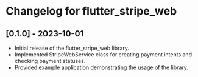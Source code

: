 # Changelog for flutter_stripe_web

## [0.1.0] - 2023-10-01
- Initial release of the flutter_stripe_web library.
- Implemented StripeWebService class for creating payment intents and checking payment statuses.
- Provided example application demonstrating the usage of the library.